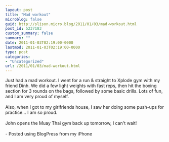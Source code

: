 ```yaml
---
layout: post
title: "Mad workout"
microblog: false
guid: http://slison.micro.blog/2011/01/03/mad-workout.html
post_id: 5237183
custom_summary: false
summary: ""
date: 2011-01-03T02:19:00-0000
lastmod: 2011-01-03T02:19:00-0000
type: post
categories:
- "Uncategorized"
url: /2011/01/03/mad-workout.html
---
```

Just had a mad workout. I went for a run &amp; straight to Xplode gym with my friend Dinh. We did a few light weights with fast reps, then hit the boxing section for 3 rounds on the bags, followed by some basic drills. Lots of fun, and I am very proud of myself.<br><br>Also, when I got to my girlfriends house, I saw her doing some push-ups for practice... I am so proud.<br><br>John opens the Muay Thai gym back up tomorrow, I can't wait!<br><br>- Posted using BlogPress from my iPhone<br><div class="blogger-post-footer"><img width="1" height="1" src="" alt=""></div>
